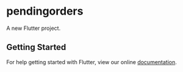 # pendingorders

A new Flutter project.

## Getting Started

For help getting started with Flutter, view our online
[documentation](https://flutter.io/).
